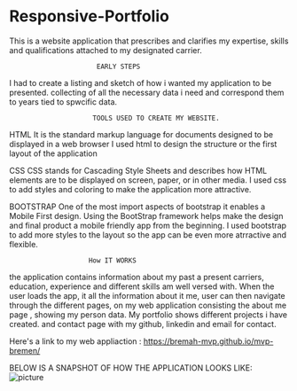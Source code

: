 # Responsive-Portfolio
This is a website application that prescribes and clarifies my expertise, skills and qualifications
attached to my designated carrier.

                          EARLY STEPS
  I had to create a listing and sketch of how i wanted my application to be presented. collecting 
  of all the necessary data i need and correspond them to years tied to spwcific data.

                         TOOLS USED TO CREATE MY WEBSITE.

HTML 
It is the standard markup language for documents designed to be displayed in a web browser I used html to design the structure or the first layout of the application

CSS 
CSS stands for Cascading Style Sheets and describes how HTML elements are to be displayed on screen, paper, or in other media. I used css to add styles and coloring to make the application more attractive.

BOOTSTRAP 
One of the most import aspects of bootstrap it enables a Mobile First design. Using the BootStrap framework helps make the design and final product a mobile friendly app from the beginning. I used bootstrap to add more styles to the layout so the app can be even more atrractive and flexible. 

                        How IT WORKS
 the application contains information about my past a present carriers, education, experience and different skills am well versed with.
 When the user loads the app, it all the information  about it me, user can then navigate through the different pages, on my web application consisting the about me page , showing my person data.
 My portfolio shows different projects i have created. and contact page with my github, linkedin and email for contact.

 Here's a link to my web appliaction : https://bremah-mvp.github.io/mvp-bremen/

 BELOW IS A SNAPSHOT OF HOW THE APPLICATION LOOKS LIKE:
 ![picture](https://github.com/Bremah-mvp/Responsive-Portfolio-Updated/blob/master/assets/snap.png)                    
